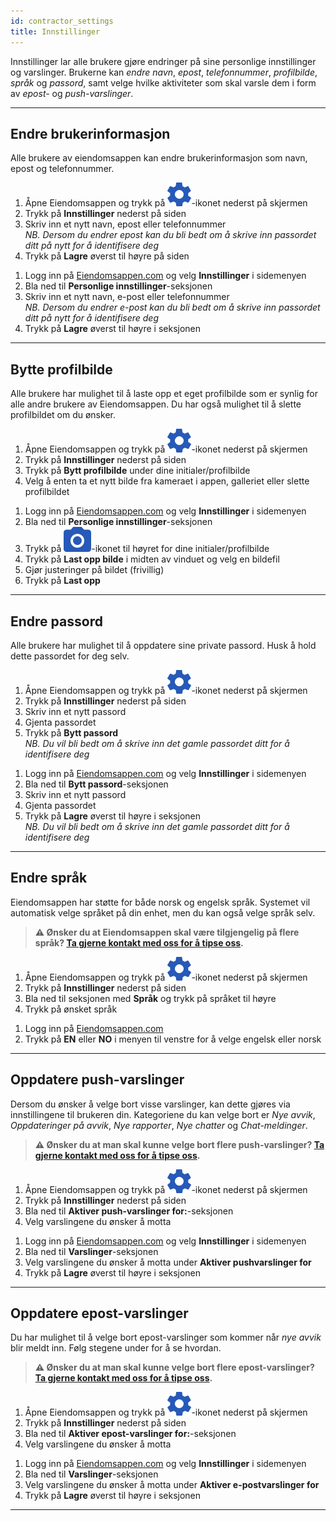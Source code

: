 ```yaml
---
id: contractor_settings
title: Innstillinger
---
```


Innstillinger lar alle brukere gjøre endringer på sine personlige innstillinger og varslinger. Brukerne kan _endre navn_, _epost_, _telefonnummer_, _profilbilde_, _språk_ og _passord_, samt velge hvilke aktiviteter som skal varsle dem i form av _epost-_ og _push-varslinger_.


---



## Endre brukerinformasjon
Alle brukere av eiendomsappen kan endre brukerinformasjon som navn, epost og telefonnummer.

<!--DOCUSAURUS_CODE_TABS-->
<!--Mobil-->
1. Åpne Eiendomsappen og trykk på ![Innstillinger](assets/gear.png)-ikonet nederst på skjermen
1. Trykk på **Innstillinger** nederst på siden
1. Skriv inn et nytt navn, epost eller telefonnummer<br>
    _NB. Dersom du endrer epost kan du bli bedt om å skrive inn passordet ditt på nytt for å identifisere deg_
1. Trykk på **Lagre** øverst til høyre på siden
<!--Web-->
1. Logg inn på [Eiendomsappen.com](https://eiendomsappen.com/dashboard) og velg **Innstillinger** i sidemenyen
1. Bla ned til **Personlige innstillinger**-seksjonen
1. Skriv inn et nytt navn, e-post eller telefonnummer<br>
    _NB. Dersom du endrer e-post kan du bli bedt om å skrive inn passordet ditt på nytt for å identifisere deg_
1. Trykk på **Lagre** øverst til høyre i seksjonen
<!--END_DOCUSAURUS_CODE_TABS-->



---



## Bytte profilbilde
Alle brukere har mulighet til å laste opp et eget profilbilde som er synlig for alle andre brukere av Eiendomsappen. Du har også mulighet til å slette profilbildet om du ønsker.

<!--DOCUSAURUS_CODE_TABS-->
<!--Mobil-->
1. Åpne Eiendomsappen og trykk på ![Innstillinger](assets/gear.png)-ikonet nederst på skjermen
1. Trykk på **Innstillinger** nederst på siden
1. Trykk på **Bytt profilbilde** under dine initialer/profilbilde
1. Velg å enten ta et nytt bilde fra kameraet i appen, galleriet eller slette profilbildet
<!--Web-->
1. Logg inn på [Eiendomsappen.com](https://eiendomsappen.com/dashboard) og velg **Innstillinger** i sidemenyen
1. Bla ned til **Personlige innstillinger**-seksjonen
1. Trykk på ![Innstillinger](assets/camera.png)-ikonet til høyret for dine initialer/profilbilde
1. Trykk på **Last opp bilde** i midten av vinduet og velg en bildefil
1. Gjør justeringer på bildet (frivillig)
1. Trykk på **Last opp**
<!--END_DOCUSAURUS_CODE_TABS-->



---



## Endre passord
Alle brukere har mulighet til å oppdatere sine private passord. Husk å hold dette passordet for deg selv.

<!--DOCUSAURUS_CODE_TABS-->
<!--Mobil-->
1. Åpne Eiendomsappen og trykk på ![Innstillinger](assets/gear.png)-ikonet nederst på skjermen
1. Trykk på **Innstillinger** nederst på siden
1. Skriv inn et nytt passord
1. Gjenta passordet
1. Trykk på **Bytt passord**<br>
    _NB. Du vil bli bedt om å skrive inn det gamle passordet ditt for å identifisere deg_
<!--Web-->
1. Logg inn på [Eiendomsappen.com](https://eiendomsappen.com/dashboard) og velg **Innstillinger** i sidemenyen
1. Bla ned til **Bytt passord**-seksjonen
1. Skriv inn et nytt passord
1. Gjenta passordet
1. Trykk på **Lagre** øverst til høyre i seksjonen<br>
    _NB. Du vil bli bedt om å skrive inn det gamle passordet ditt for å identifisere deg_
<!--END_DOCUSAURUS_CODE_TABS-->



---



## Endre språk
Eiendomsappen har støtte for både norsk og engelsk språk. Systemet vil automatisk velge språket på din enhet, men du kan også velge språk selv.

> **⚠️ Ønsker du at Eiendomsappen skal være tilgjengelig på flere språk? [Ta gjerne kontakt med oss for å tipse oss](https://eiendomsappen.com).**

<!--DOCUSAURUS_CODE_TABS-->
<!--Mobil-->
1. Åpne Eiendomsappen og trykk på ![Innstillinger](assets/gear.png)-ikonet nederst på skjermen
1. Trykk på **Innstillinger** nederst på siden
1. Bla ned til seksjonen med **Språk** og trykk på språket til høyre
1. Trykk på ønsket språk
<!--Web-->
1. Logg inn på [Eiendomsappen.com](https://eiendomsappen.com/dashboard)
1. Trykk på **EN** eller **NO** i menyen til venstre for å velge engelsk eller norsk
<!--END_DOCUSAURUS_CODE_TABS-->



---


## Oppdatere push-varslinger
Dersom du ønsker å velge bort visse varslinger, kan dette gjøres via innstillingene til brukeren din. Kategoriene du kan velge bort er _Nye avvik_, _Oppdateringer på avvik_, _Nye rapporter_, _Nye chatter_ og _Chat-meldinger_.

> **⚠️ Ønsker du at man skal kunne velge bort flere push-varslinger? [Ta gjerne kontakt med oss for å tipse oss](https://eiendomsappen.com/no/#landing-contact).**

<!--DOCUSAURUS_CODE_TABS-->
<!--Mobil-->
1. Åpne Eiendomsappen og trykk på ![Innstillinger](assets/gear.png)-ikonet nederst på skjermen
1. Trykk på **Innstillinger** nederst på siden
1. Bla ned til **Aktiver push-varslinger for:**-seksjonen
1. Velg varslingene du ønsker å motta
<!--Web-->
1. Logg inn på [Eiendomsappen.com](https://eiendomsappen.com/dashboard) og velg **Innstillinger** i sidemenyen
1. Bla ned til **Varslinger**-seksjonen
1. Velg varslingene du ønsker å motta under **Aktiver pushvarslinger for**
1. Trykk på **Lagre** øverst til høyre i seksjonen
<!--END_DOCUSAURUS_CODE_TABS-->


---



## Oppdatere epost-varslinger
Du har mulighet til å velge bort epost-varslinger som kommer når _nye avvik_ blir meldt inn. Følg stegene under for å se hvordan.

> **⚠️ Ønsker du at man skal kunne velge bort flere epost-varslinger? [Ta gjerne kontakt med oss for å tipse oss](https://eiendomsappen.com/no/#landing-contact).**

<!--DOCUSAURUS_CODE_TABS-->
<!--Mobil-->
1. Åpne Eiendomsappen og trykk på ![Innstillinger](assets/gear.png)-ikonet nederst på skjermen
1. Trykk på **Innstillinger** nederst på siden
1. Bla ned til **Aktiver epost-varslinger for:**-seksjonen
1. Velg varslingene du ønsker å motta
<!--Web-->
1. Logg inn på [Eiendomsappen.com](https://eiendomsappen.com/dashboard) og velg **Innstillinger** i sidemenyen
1. Bla ned til **Varslinger**-seksjonen
1. Velg varslingene du ønsker å motta under **Aktiver e-postvarslinger for**
1. Trykk på **Lagre** øverst til høyre i seksjonen
<!--END_DOCUSAURUS_CODE_TABS-->


---